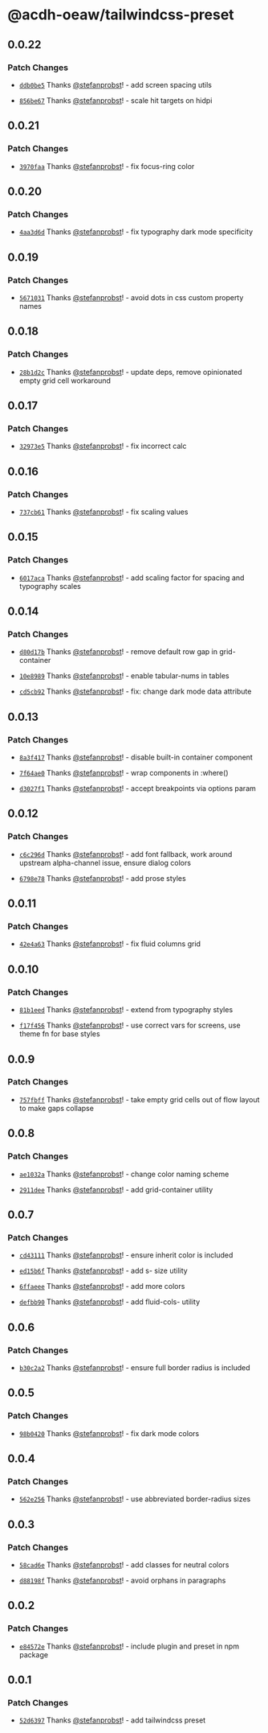 # @acdh-oeaw/tailwindcss-preset

## 0.0.22

### Patch Changes

- [`ddb0be5`](https://github.com/acdh-oeaw/tailwindcss-preset/commit/ddb0be5af2b7d768e0114c33a0cfd303c7f0b907) Thanks [@stefanprobst](https://github.com/stefanprobst)! - add screen spacing utils

- [`856be67`](https://github.com/acdh-oeaw/tailwindcss-preset/commit/856be67bdc6dffd508905b4ec5aa949d090527bf) Thanks [@stefanprobst](https://github.com/stefanprobst)! - scale hit targets on hidpi

## 0.0.21

### Patch Changes

- [`3970faa`](https://github.com/acdh-oeaw/tailwindcss-preset/commit/3970faa23e26e8052aec4b58a103a7fbf6f0a11d) Thanks [@stefanprobst](https://github.com/stefanprobst)! - fix focus-ring color

## 0.0.20

### Patch Changes

- [`4aa3d6d`](https://github.com/acdh-oeaw/tailwindcss-preset/commit/4aa3d6dc98719085419467aab422bc8b91f699a9)
  Thanks [@stefanprobst](https://github.com/stefanprobst)! - fix typography dark mode specificity

## 0.0.19

### Patch Changes

- [`5671031`](https://github.com/acdh-oeaw/tailwindcss-preset/commit/56710317743272981c7053536725495f0f4198b3)
  Thanks [@stefanprobst](https://github.com/stefanprobst)! - avoid dots in css custom property names

## 0.0.18

### Patch Changes

- [`28b1d2c`](https://github.com/acdh-oeaw/tailwindcss-preset/commit/28b1d2c75b59c8c90906314b0bf8195962e86b2e)
  Thanks [@stefanprobst](https://github.com/stefanprobst)! - update deps, remove opinionated empty
  grid cell workaround

## 0.0.17

### Patch Changes

- [`32973e5`](https://github.com/acdh-oeaw/tailwindcss-preset/commit/32973e5231bf90d24adcab408ef80a80cfc37763)
  Thanks [@stefanprobst](https://github.com/stefanprobst)! - fix incorrect calc

## 0.0.16

### Patch Changes

- [`737cb61`](https://github.com/acdh-oeaw/tailwindcss-preset/commit/737cb61601f9d6c9861791be2a4fb9bfec5a3be4)
  Thanks [@stefanprobst](https://github.com/stefanprobst)! - fix scaling values

## 0.0.15

### Patch Changes

- [`6017aca`](https://github.com/acdh-oeaw/tailwindcss-preset/commit/6017aca5e292947acee4e22df667eea5a5bbbd88)
  Thanks [@stefanprobst](https://github.com/stefanprobst)! - add scaling factor for spacing and
  typography scales

## 0.0.14

### Patch Changes

- [`d80d17b`](https://github.com/acdh-oeaw/tailwindcss-preset/commit/d80d17b74753a25d186be4445f5a55c94124acf9)
  Thanks [@stefanprobst](https://github.com/stefanprobst)! - remove default row gap in
  grid-container

- [`10e8989`](https://github.com/acdh-oeaw/tailwindcss-preset/commit/10e8989cf12cca102f05954d7a63e37b9ac61822)
  Thanks [@stefanprobst](https://github.com/stefanprobst)! - enable tabular-nums in tables

- [`cd5cb92`](https://github.com/acdh-oeaw/tailwindcss-preset/commit/cd5cb92956fab28fba4f7f9bcbfc17cefdadf781)
  Thanks [@stefanprobst](https://github.com/stefanprobst)! - fix: change dark mode data attribute

## 0.0.13

### Patch Changes

- [`8a3f417`](https://github.com/acdh-oeaw/tailwindcss-preset/commit/8a3f417228135af68b4c2e1cd341ab09b9ab6fa2)
  Thanks [@stefanprobst](https://github.com/stefanprobst)! - disable built-in container component

- [`7f64ae0`](https://github.com/acdh-oeaw/tailwindcss-preset/commit/7f64ae051413655b08575dd67eacb27f904edb81)
  Thanks [@stefanprobst](https://github.com/stefanprobst)! - wrap components in :where()

- [`d3027f1`](https://github.com/acdh-oeaw/tailwindcss-preset/commit/d3027f1d27d6cfa90fe005d885acf5804646ebe5)
  Thanks [@stefanprobst](https://github.com/stefanprobst)! - accept breakpoints via options param

## 0.0.12

### Patch Changes

- [`c6c296d`](https://github.com/acdh-oeaw/tailwindcss-preset/commit/c6c296df7b86a3dc32096360bda27ce4e172866a)
  Thanks [@stefanprobst](https://github.com/stefanprobst)! - add font fallback, work around upstream
  alpha-channel issue, ensure dialog colors

- [`6798e78`](https://github.com/acdh-oeaw/tailwindcss-preset/commit/6798e788ffd075334decf2e2b289b896c7b4a6b6)
  Thanks [@stefanprobst](https://github.com/stefanprobst)! - add prose styles

## 0.0.11

### Patch Changes

- [`42e4a63`](https://github.com/acdh-oeaw/tailwindcss-preset/commit/42e4a63ffeab6cf459fb9227801c6f39e5da39c1)
  Thanks [@stefanprobst](https://github.com/stefanprobst)! - fix fluid columns grid

## 0.0.10

### Patch Changes

- [`81b1eed`](https://github.com/acdh-oeaw/tailwindcss-preset/commit/81b1eeda2baff021c7a26ef8f775c21b9b62245d)
  Thanks [@stefanprobst](https://github.com/stefanprobst)! - extend from typography styles

- [`f17f456`](https://github.com/acdh-oeaw/tailwindcss-preset/commit/f17f456f2653a032128aaa12986795ff8fbb3641)
  Thanks [@stefanprobst](https://github.com/stefanprobst)! - use correct vars for screens, use theme
  fn for base styles

## 0.0.9

### Patch Changes

- [`757fbff`](https://github.com/acdh-oeaw/tailwindcss-preset/commit/757fbff677f8a37ba543d6acc00cc1de216f0c03)
  Thanks [@stefanprobst](https://github.com/stefanprobst)! - take empty grid cells out of flow
  layout to make gaps collapse

## 0.0.8

### Patch Changes

- [`ae1032a`](https://github.com/acdh-oeaw/tailwindcss-preset/commit/ae1032a1f8cd7ec76c37d5d9ad473eced1a15b72)
  Thanks [@stefanprobst](https://github.com/stefanprobst)! - change color naming scheme

- [`2911dee`](https://github.com/acdh-oeaw/tailwindcss-preset/commit/2911deea4d6f2eb6c043886270962d8d774e5b74)
  Thanks [@stefanprobst](https://github.com/stefanprobst)! - add grid-container utility

## 0.0.7

### Patch Changes

- [`cd43111`](https://github.com/acdh-oeaw/tailwindcss-preset/commit/cd43111e66269cd103f84b87b104d77e3fb8734e)
  Thanks [@stefanprobst](https://github.com/stefanprobst)! - ensure inherit color is included

- [`ed15b6f`](https://github.com/acdh-oeaw/tailwindcss-preset/commit/ed15b6f6f4ed155983c2c01137caec2aee4f63c5)
  Thanks [@stefanprobst](https://github.com/stefanprobst)! - add s- size utility

- [`6ffaeee`](https://github.com/acdh-oeaw/tailwindcss-preset/commit/6ffaeee7f26e544830982599fbff56129e8648ef)
  Thanks [@stefanprobst](https://github.com/stefanprobst)! - add more colors

- [`defbb90`](https://github.com/acdh-oeaw/tailwindcss-preset/commit/defbb904546b8184ff5946e690645c657020b01e)
  Thanks [@stefanprobst](https://github.com/stefanprobst)! - add fluid-cols- utility

## 0.0.6

### Patch Changes

- [`b30c2a2`](https://github.com/acdh-oeaw/tailwindcss-preset/commit/b30c2a2cb324f24bd5cc49cb6943d67b885e5a3e)
  Thanks [@stefanprobst](https://github.com/stefanprobst)! - ensure full border radius is included

## 0.0.5

### Patch Changes

- [`98b0420`](https://github.com/acdh-oeaw/tailwindcss-preset/commit/98b04206f57f1465f9e81be275aea0a7733b1efe)
  Thanks [@stefanprobst](https://github.com/stefanprobst)! - fix dark mode colors

## 0.0.4

### Patch Changes

- [`562e256`](https://github.com/acdh-oeaw/tailwindcss-preset/commit/562e2564823b91dddddcca71cebee71625031c74)
  Thanks [@stefanprobst](https://github.com/stefanprobst)! - use abbreviated border-radius sizes

## 0.0.3

### Patch Changes

- [`58cad6e`](https://github.com/acdh-oeaw/tailwindcss-preset/commit/58cad6eefea0eb6d46db607a1cb4ac402b6bb46a)
  Thanks [@stefanprobst](https://github.com/stefanprobst)! - add classes for neutral colors

- [`d88198f`](https://github.com/acdh-oeaw/tailwindcss-preset/commit/d88198fb7395a9d3c9ca19438d65b2db453aebfc)
  Thanks [@stefanprobst](https://github.com/stefanprobst)! - avoid orphans in paragraphs

## 0.0.2

### Patch Changes

- [`e84572e`](https://github.com/acdh-oeaw/tailwindcss-preset/commit/e84572e05b2495c43adf0809d6db154d1f4f66fd)
  Thanks [@stefanprobst](https://github.com/stefanprobst)! - include plugin and preset in npm
  package

## 0.0.1

### Patch Changes

- [`52d6397`](https://github.com/acdh-oeaw/tailwindcss-preset/commit/52d6397896baa822da7e4e8d41f13e4b3032faa9)
  Thanks [@stefanprobst](https://github.com/stefanprobst)! - add tailwindcss preset
